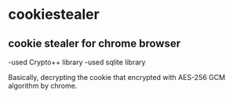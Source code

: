 # cookiestealer
## cookie stealer for chrome browser
-used Crypto++ library
-used sqlite library

Basically, decrypting the cookie that encrypted with AES-256 GCM algorithm by chrome. 
